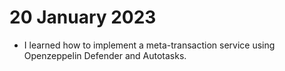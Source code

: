 # 20 January 2023

-   I learned how to implement a meta-transaction service using Openzeppelin Defender and Autotasks.

